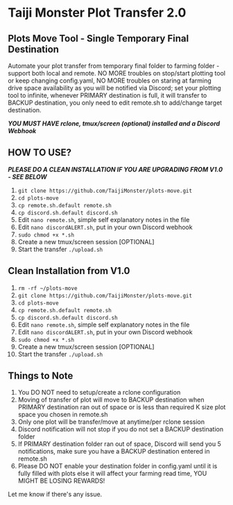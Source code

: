 # Taiji Monster Plot Transfer 2.0
## Plots Move Tool - Single Temporary Final Destination
Automate your plot transfer from temporary final folder to farming folder - support both local and remote. 
NO MORE troubles on stop/start plotting tool or keep changing config.yaml, NO MORE troubles on staring at farming drive space availability as you will be notified via Discord; set your plotting tool to infinite, whenever PRIMARY destination is full, it will transfer to BACKUP destination, you only need to edit remote.sh to add/change target destination.

***YOU MUST HAVE rclone, tmux/screen (optional) installed and a Discord Webhook***

## HOW TO USE?
***PLEASE DO A CLEAN INSTALLATION IF YOU ARE UPGRADING FROM V1.0 - SEE BELOW***
1) `git clone https://github.com/TaijiMonster/plots-move.git`
2) `cd plots-move`
3) `cp remote.sh.default remote.sh`
4) `cp discord.sh.default discord.sh`
5) Edit `nano remote.sh`, simple self explanatory notes in the file
6) Edit `nano discordALERT.sh`, put in your own Discord webhook
7) `sudo chmod +x *.sh`
8) Create a new tmux/screen session [OPTIONAL]
9) Start the transfer `./upload.sh`

## Clean Installation from V1.0
1) `rm -rf ~/plots-move`
2) `git clone https://github.com/TaijiMonster/plots-move.git`
3) `cd plots-move`
4) `cp remote.sh.default remote.sh`
5) `cp discord.sh.default discord.sh`
6) Edit `nano remote.sh`, simple self explanatory notes in the file
7) Edit `nano discordALERT.sh`, put in your own Discord webhook
8) `sudo chmod +x *.sh`
9) Create a new tmux/screen session [OPTIONAL]
10) Start the transfer `./upload.sh`

## Things to Note
1) You DO NOT need to setup/create a rclone configuration
2) Moving of transfer of plot will move to BACKUP destination when PRIMARY destination ran out of space or is less than required K size plot space you chosen in remote.sh
3) Only one plot will be transfer/move at anytime/per rclone session
4) Discord notification will not stop if you do not set a BACKUP destination folder
5) If PRIMARY destination folder ran out of space, Discord will send you 5 notifications, make sure you have a BACKUP destination entered in remote.sh
6) Please DO NOT enable your destination folder in config.yaml until it is fully filled with plots else it will affect your farming read time, YOU MIGHT BE LOSING REWARDS!

Let me know if there's any issue.
